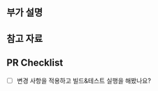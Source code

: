 ## 부가 설명
<!-- 필요 시 작성 -->


## 참고 자료
<!-- 필요 시 작성 -->
<!-- 이미지, 링크, 플로우차트 등등 -->


## PR Checklist
<!-- 만족하는 항목은 [ ] 안에 "x" 를 입력해주세요. (ex: [x]) -->
<!-- 꼭!!! 체크하기 전에 다시 한번 확인해주세요!! -->

- [ ] 변경 사항을 적용하고 빌드&테스트 실행을 해봤나요?
<!-- - [ ] [Code Convention](https://il-gob.notion.site/Code-Convention-29ce0d4e48e440b9bc74b1a19c99b57b)을 준수했나요? -->
